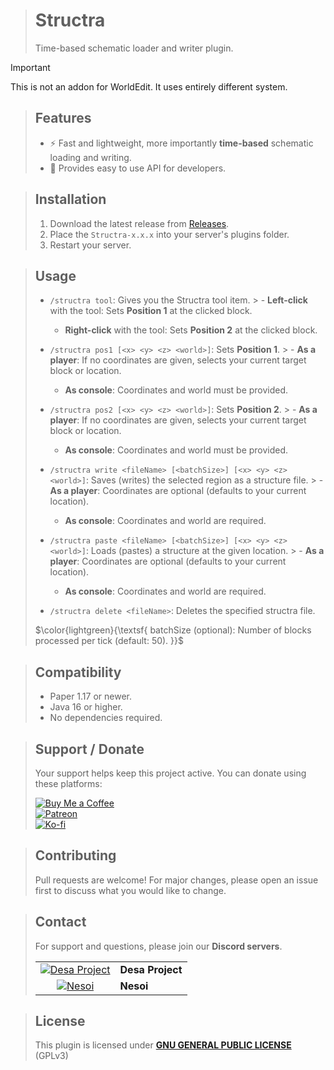 > # Structra
> Time-based schematic loader and writer plugin.

> [!IMPORTANT]
> This is not an addon for WorldEdit. It uses entirely different system.

> ## Features
> - ⚡ Fast and lightweight, more importantly **time-based** schematic loading and writing.
> - 🧩 Provides easy to use API for developers.

> ## Installation
> 1. Download the latest release from [Releases](https://github.com/desaxxx/Structra/releases).
> 2. Place the `Structra-x.x.x` into your server's plugins folder.
> 3. Restart your server.

> ## Usage
> - `/structra tool`: Gives you the Structra tool item.
    >   - **Left-click** with the tool: Sets **Position 1** at the clicked block.
>   - **Right-click** with the tool: Sets **Position 2** at the clicked block.
>
> - `/structra pos1 [<x> <y> <z> <world>]`: Sets **Position 1**.
    >   - **As a player**: If no coordinates are given, selects your current target block or location.
>   - **As console**: Coordinates and world must be provided.
>
> - `/structra pos2 [<x> <y> <z> <world>]`: Sets **Position 2**.
    >   - **As a player**: If no coordinates are given, selects your current target block or location.
>   - **As console**: Coordinates and world must be provided.
>
> - `/structra write <fileName> [<batchSize>] [<x> <y> <z> <world>]`: Saves (writes) the selected region as a structure file.
    >   - **As a player**: Coordinates are optional (defaults to your current location).
>   - **As console**: Coordinates and world are required.
>
> - `/structra paste <fileName> [<batchSize>] [<x> <y> <z> <world>]`: Loads (pastes) a structure at the given location.
    >   - **As a player**: Coordinates are optional (defaults to your current location).
>   - **As console**: Coordinates and world are required.
>   
> - `/structra delete <fileName>`: Deletes the specified structra file.
> 
> $\color{lightgreen}{\textsf{ batchSize (optional): Number of blocks processed per tick (default: 50). }}$

> ## Compatibility
> - Paper 1.17 or newer.
> - Java 16 or higher.
> - No dependencies required.

> ## Support / Donate
> Your support helps keep this project active. You can donate using these platforms:
>
> [![Buy Me a Coffee](https://cdn.jsdelivr.net/npm/@intergrav/devins-badges@3/assets/compact/donate/buymeacoffee-plural_vector.svg)]() <br>
> [![Patreon](https://cdn.jsdelivr.net/npm/@intergrav/devins-badges@3/assets/compact/donate/patreon-plural_vector.svg)]() <br>
> [![Ko-fi](https://cdn.jsdelivr.net/npm/@intergrav/devins-badges@3/assets/compact/donate/kofi-plural_vector.svg)]()

> ## Contributing
> Pull requests are welcome! For major changes, please open an issue first to discuss what you would like to change.

> ## Contact
> For support and questions, please join our **Discord servers**.
>
> |                                                                                                                                                           |                  |
> |:---------------------------------------------------------------------------------------------------------------------------------------------------------:|:-----------------|
> | [![Desa Project](https://cdn.jsdelivr.net/npm/@intergrav/devins-badges@3/assets/compact/social/discord-plural_vector.svg)](https://discord.gg/dN6RUzZGgJ) | **Desa Project** |
> |    [![Nesoi](https://cdn.jsdelivr.net/npm/@intergrav/devins-badges@3/assets/compact/social/discord-plural_vector.svg)](https://discord.gg/qcW6YrxwqJ)     | **Nesoi**        |

> ## License
> This plugin is licensed under __[GNU GENERAL PUBLIC LICENSE](LICENSE)__ (GPLv3)
